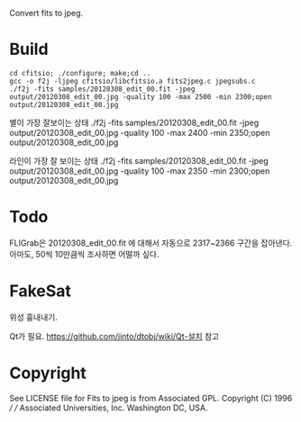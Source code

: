 Convert fits to jpeg.


Build
=====
    cd cfitsio; ./configure; make;cd ..
    gcc -o f2j -ljpeg cfitsio/libcfitsio.a fits2jpeg.c jpegsubs.c
    ./f2j -fits samples/20120308_edit_00.fit -jpeg output/20120308_edit_00.jpg -quality 100 -max 2500 -min 2300;open output/20120308_edit_00.jpg 

별이 가장 잘보이는 상태
    ./f2j -fits samples/20120308_edit_00.fit -jpeg output/20120308_edit_00.jpg -quality 100 -max 2400 -min 2350;open output/20120308_edit_00.jpg 

라인이 가장 잘 보이는 상태
    ./f2j -fits samples/20120308_edit_00.fit -jpeg output/20120308_edit_00.jpg -quality 100 -max 2350 -min 2300;open output/20120308_edit_00.jpg 

Todo
====
    
FLIGrab은 20120308_edit_00.fit 에 대해서 자동으로 2317~2366 구간을 잡아낸다.
아마도, 50씩 10만큼씩 조사하면 어떨까 싶다.


FakeSat
=======
위성 흉내내기.

Qt가 필요. https://github.com/jinto/dtobj/wiki/Qt-설치 참고

Copyright
=========
See LICENSE file for Fits to jpeg is from Associated 
GPL.
Copyright (C) 1996                                                   */
/*  Associated Universities, Inc. Washington DC, USA.  
